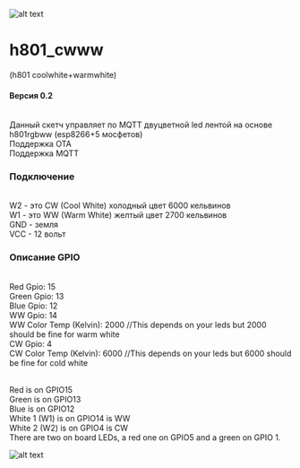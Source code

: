 ![alt text](https://www.picclickimg.com/00/s/MTAwMVgxMDAx/z/AsYAAOSwWxNY02rS/$/RGB-LED-Strip-Light-WIFI-Controller-Dimmer-Andriod-_1.jpg)
# h801_cwww
(h801 coolwhite+warmwhite)
#### Версия 0.2
<br>Данный скетч управляет по MQTT двуцветной led лентой на основе h801rgbww (esp8266+5 мосфетов)
<br>Поддержка OTA
<br>Поддержка MQTT
### Подключение
<br>W2 - это CW (Cool White) холодный цвет 6000 кельвинов 
<br>W1 - это WW (Warm White) желтый цвет 2700 кельвинов 
<br>GND - земля
<br>VCC - 12 вольт

### Описание GPIO
<br>Red Gpio: 15
<br>Green Gpio: 13
<br>Blue Gpio:  12
<br>WW Gpio:  14
<br>WW Color Temp (Kelvin): 2000 //This depends on your leds but 2000 should be fine for warm white
<br>CW Gpio:  4
<br>CW Color Temp (Kelvin): 6000 //This depends on your leds but 6000 should be fine for cold white

<br>Red is on GPIO15
<br>Green is on GPIO13
<br>Blue is on GPIO12
<br>White 1 (W1) is on GPIO14 is WW
<br>White 2 (W2) is on GPIO4  is CW
<br>There are two on board LEDs, a red one on GPIO5 and a green on GPIO 1.

![alt text](https://image.prntscr.com/image/KlCG0ljaTKiAzxOmHpeoLQ.jpeg)
